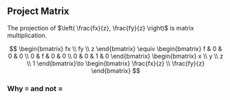 ## Project Matrix

The projection of $\left( \frac{fx}{z}, \frac{fy}{z} \right)$ is matrix multiplication.

$$
\begin{bmatrix}
fx \\
fy \\
z
\end{bmatrix} \equiv
\begin{bmatrix}
f & 0 & 0 & 0 \\
0 & f & 0 & 0  \\
0 & 0 & 1 & 0
\end{bmatrix}
\begin{bmatrix}
x \\
y \\
z \\
1
\end{bmatrix}\to
\begin{bmatrix}
\frac{fx}{z} \\
\frac{fy}{z}
\end{bmatrix}
$$

### Why $\equiv$ and not $=$

